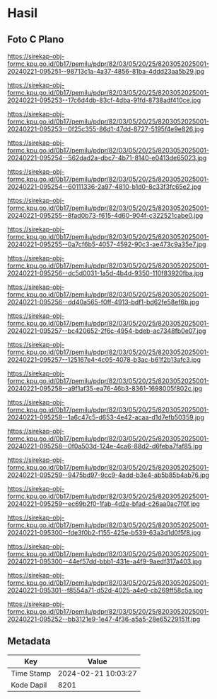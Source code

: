 # Hasil

## Foto C Plano

https://sirekap-obj-formc.kpu.go.id/0b17/pemilu/pdpr/82/03/05/20/25/8203052025001-20240221-095251--98713c1a-4a37-4856-81ba-4ddd23aa5b29.jpg

https://sirekap-obj-formc.kpu.go.id/0b17/pemilu/pdpr/82/03/05/20/25/8203052025001-20240221-095253--17c6d4db-83cf-4dba-91fd-8738adf410ce.jpg

https://sirekap-obj-formc.kpu.go.id/0b17/pemilu/pdpr/82/03/05/20/25/8203052025001-20240221-095253--0f25c355-86d1-47dd-8727-5195f4e9e826.jpg

https://sirekap-obj-formc.kpu.go.id/0b17/pemilu/pdpr/82/03/05/20/25/8203052025001-20240221-095254--562dad2a-dbc7-4b71-8140-e0413de65023.jpg

https://sirekap-obj-formc.kpu.go.id/0b17/pemilu/pdpr/82/03/05/20/25/8203052025001-20240221-095254--60111336-2a97-4810-b1d0-8c33f3fc65e2.jpg

https://sirekap-obj-formc.kpu.go.id/0b17/pemilu/pdpr/82/03/05/20/25/8203052025001-20240221-095255--8fad0b73-f615-4d60-904f-c322521cabe0.jpg

https://sirekap-obj-formc.kpu.go.id/0b17/pemilu/pdpr/82/03/05/20/25/8203052025001-20240221-095255--0a7cf6b5-4057-4592-90c3-ae473c9a35e7.jpg

https://sirekap-obj-formc.kpu.go.id/0b17/pemilu/pdpr/82/03/05/20/25/8203052025001-20240221-095256--dc5d0031-1a5d-4b4d-9350-110f83920fba.jpg

https://sirekap-obj-formc.kpu.go.id/0b17/pemilu/pdpr/82/03/05/20/25/8203052025001-20240221-095256--dd40a565-f0ff-4913-bdf1-bd62fe58ef6b.jpg

https://sirekap-obj-formc.kpu.go.id/0b17/pemilu/pdpr/82/03/05/20/25/8203052025001-20240221-095257--bc420652-2f6c-4954-bdeb-ac7348fb0e07.jpg

https://sirekap-obj-formc.kpu.go.id/0b17/pemilu/pdpr/82/03/05/20/25/8203052025001-20240221-095257--125167e4-4c05-4078-b3ac-b61f2b13afc3.jpg

https://sirekap-obj-formc.kpu.go.id/0b17/pemilu/pdpr/82/03/05/20/25/8203052025001-20240221-095258--a9f1af35-ea76-46b3-8361-1698005f802c.jpg

https://sirekap-obj-formc.kpu.go.id/0b17/pemilu/pdpr/82/03/05/20/25/8203052025001-20240221-095258--1a6c47c5-d653-4e42-acaa-d1d7efb50359.jpg

https://sirekap-obj-formc.kpu.go.id/0b17/pemilu/pdpr/82/03/05/20/25/8203052025001-20240221-095258--0f0a503d-124e-4ca6-88d2-d6feba7faf85.jpg

https://sirekap-obj-formc.kpu.go.id/0b17/pemilu/pdpr/82/03/05/20/25/8203052025001-20240221-095259--9475bd97-9cc9-4add-b3e4-ab5b85b4ab76.jpg

https://sirekap-obj-formc.kpu.go.id/0b17/pemilu/pdpr/82/03/05/20/25/8203052025001-20240221-095259--ec69b2f0-1fab-4d2e-bfad-c26aa0ac7f0f.jpg

https://sirekap-obj-formc.kpu.go.id/0b17/pemilu/pdpr/82/03/05/20/25/8203052025001-20240221-095300--fde3f0b2-f155-425e-b539-63a3d1d0f5f8.jpg

https://sirekap-obj-formc.kpu.go.id/0b17/pemilu/pdpr/82/03/05/20/25/8203052025001-20240221-095300--44ef57dd-bbb1-431e-a4f9-9aedf317a403.jpg

https://sirekap-obj-formc.kpu.go.id/0b17/pemilu/pdpr/82/03/05/20/25/8203052025001-20240221-095301--f8554a71-d52d-4025-a4e0-cb269ff58c5a.jpg

https://sirekap-obj-formc.kpu.go.id/0b17/pemilu/pdpr/82/03/05/20/25/8203052025001-20240221-095252--bb3121e9-1e47-4f36-a5a5-28e65229151f.jpg


## Metadata

| Key        | Value               |
| ---------- | ------------------- |
| Time Stamp | 2024-02-21 10:03:27 |
| Kode Dapil | 8201                |



